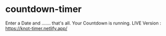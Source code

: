 # countdown-timer
Enter a Date and ....... that's all. Your Countdown is running.
LIVE Version : https://knot-timer.netlify.app/
